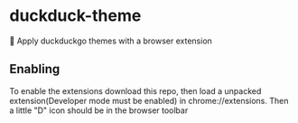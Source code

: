 # duckduck-theme
🦆 Apply duckduckgo themes with a browser extension 

## Enabling
To enable the extensions download this repo, then load a unpacked extension(Developer mode must be enabled) in chrome://extensions.
Then a little "D" icon should be in the browser toolbar
